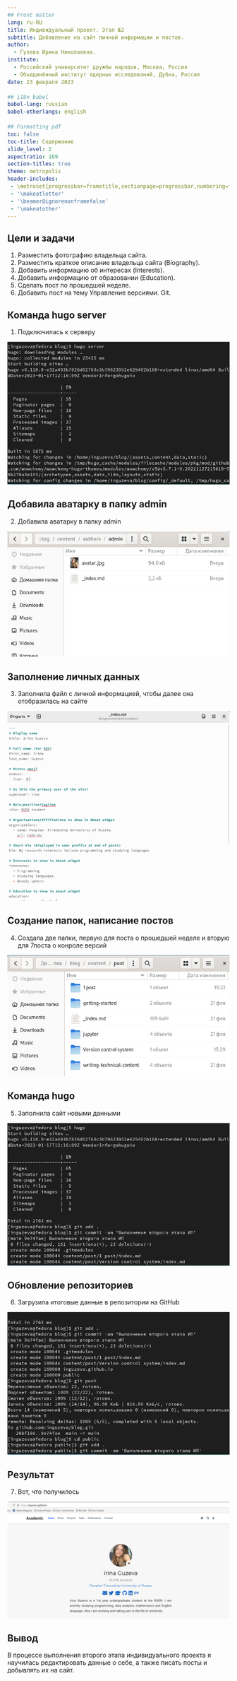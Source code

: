 ```yaml
---
## Front matter
lang: ru-RU
title: Индивидуальный проект. Этап №2
subtitle: Добавление на сайт личной информации и постов.
author:
  - Гузева Ирина Николаевна.
institute:
  - Российский университет дружбы народов, Москва, Россия
  - Объединённый институт ядерных исследований, Дубна, Россия
date: 23 февраля 2023

## i18n babel
babel-lang: russian
babel-otherlangs: english

## Formatting pdf
toc: false
toc-title: Содержание
slide_level: 2
aspectratio: 169
section-titles: true
theme: metropolis
header-includes:
 - \metroset{progressbar=frametitle,sectionpage=progressbar,numbering=fraction}
 - '\makeatletter'
 - '\beamer@ignorenonframefalse'
 - '\makeatother'
---
```



## Цели и задачи

1.	Разместить фотографию владельца сайта.
2.	Разместить краткое описание владельца сайта (Biography).
3.	Добавить информацию об интересах (Interests).
4.	Добавить информацию от образовании (Education).
5.	Сделать пост по прошедшей неделе.
6.	Добавить пост на тему Управление версиями. Git. 


## Команда hugo server

1. Подключилась к серверу

![Команда hugo server](image/1.png)


## Добавила аватарку в папку admin

2. Добавила аватарку в папку admin

![Добавила аватарку в папку admin](image/2.png)


## Заполнение личных данных

3. Заполнила файл с личной информацией, чтобы далее она отобразилась на
сайте

![Заполнение личных данных](image/3.png)


## Создание папок, написание постов

4. Создала две папки, первую для поста о прошедшей неделе и вторую для
7поста о конроле версий

![Создание папок, написание постов](image/4.png)

## Команда hugo

5. Заполнила сайт новыми данными

![Команда hugo](image/5.png)

## Обновление репозиториев

6. Загрузила итоговые данные в репозитории на GitHub

![Обновление репозиториев](image/6.png)

## Результат

7. Вот, что получилось

![Результат](image/7.png)




## Вывод

В процессе выполнения второго этапа индивидуального проекта я научилась редактировать данные о себе, а также писать посты и добывлять их на сайт.

